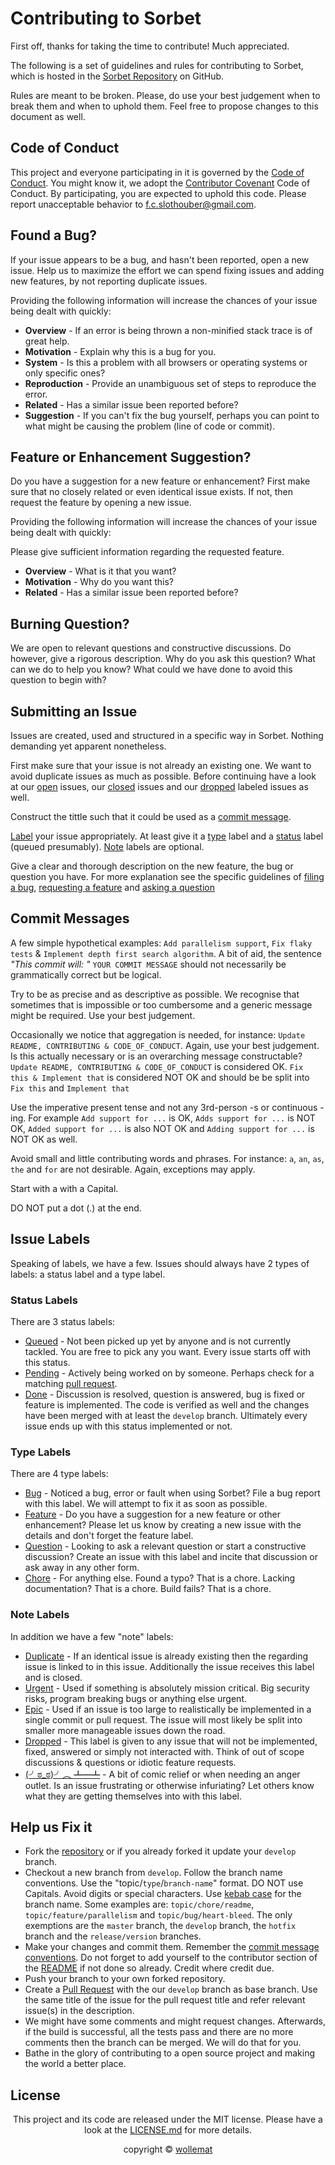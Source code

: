 # Contributing to Sorbet

First off, thanks for taking the time to contribute! Much appreciated.

The following is a set of guidelines and rules for contributing to Sorbet, which is hosted in the [Sorbet Repository](https://github.com/wollemat/sorbet) on GitHub.

Rules are meant to be broken.
Please, do use your best judgement when to break them and when to uphold them.
Feel free to propose changes to this document as well.

## Code of Conduct

This project and everyone participating in it is governed by the [Code of Conduct](CODE_OF_CONDUCT.md).
You might know it, we adopt the [Contributor Covenant](https://www.contributor-covenant.org/) Code of Conduct.
By participating, you are expected to uphold this code.
Please report unacceptable behavior to [f.c.slothouber@gmail.com](mailto:f.c.slothouber@gmail.com).

## Found a Bug?

If your issue appears to be a bug, and hasn't been reported, open a new issue. Help us to maximize
the effort we can spend fixing issues and adding new features, by not reporting duplicate issues.

Providing the following information will increase the chances of your issue being dealt with quickly:

* **Overview** -
If an error is being thrown a non-minified stack trace is of great help.
* **Motivation** -
Explain why this is a bug for you.
* **System** -
Is this a problem with all browsers or operating systems or only specific ones?
* **Reproduction** -
Provide an unambiguous set of steps to reproduce the error.
* **Related** -
Has a similar issue been reported before?
* **Suggestion** -
If you can't fix the bug yourself, perhaps you can point to what might be causing the problem (line of code or commit).

## Feature or Enhancement Suggestion?

Do you have a suggestion for a new feature or enhancement?
First make sure that no closely related or even identical issue exists.
If not, then request the feature by opening a new issue.

Providing the following information will increase the chances of your issue being dealt with quickly:

Please give sufficient information regarding the requested feature.

* **Overview** -
What is it that you want?
* **Motivation** -
Why do you want this?
* **Related** -
Has a similar issue been reported before?

## Burning Question?

We are open to relevant questions and constructive discussions.
Do however, give a rigorous description.
Why do you ask this question?
What can we do to help you know?
What could we have done to avoid this question to begin with?

## Submitting an Issue

Issues are created, used and structured in a specific way in Sorbet.
Nothing demanding yet apparent nonetheless.

First make sure that your issue is not already an existing one.
We want to avoid duplicate issues as much as possible.
Before continuing have a look at our [open](https://github.com/wollemat/sorbet/issues) issues, our [closed](https://github.com/wollemat/sorbet/issues?q=is%3Aissue+is%3Aclosed) issues and our [dropped](https://github.com/wollemat/sorbet/issues?q=is%3Aissue+label%3A%22note%3A+dropped%22+) labeled issues as well.

Construct the tittle such that it could be used as a [commit message](#commit-messages).

[Label](#issue-labels) your issue appropriately.
At least give it a [type](#type-labels) label and a [status](#status-labels) label (queued presumably).
[Note](#note-labels) labels are optional.

Give a clear and thorough description on the new feature, the bug or question you have.
For more explanation see the specific guidelines of [filing a bug](#found-a-bug), [requesting a feature](#feature-or-enhancement-suggestion) and [asking a question](#burning-question)

## Commit Messages

A few simple hypothetical examples: `Add parallelism support`, `Fix flaky tests` & `Implement depth first search algorithm`.
A bit of aid, the sentence *"This commit will: "* `YOUR COMMIT MESSAGE` should not necessarily be grammatically correct but be logical.

Try to be as precise and as descriptive as possible.
We recognise that sometimes that is impossible or too cumbersome and a generic message might be required.
Use your best judgement.

Occasionally we notice that aggregation is needed, for instance: `Update README, CONTRIBUTING & CODE_OF_CONDUCT`.
Again, use your best judgement.
Is this actually necessary or is an overarching message constructable?
`Update README, CONTRIBUTING & CODE_OF_CONDUCT` is considered OK.
`Fix this & Implement that` is considered NOT OK and should be be split into `Fix this` and `Implement that`

Use the imperative present tense and not any 3rd-person -s or continuous -ing.
For example `Add support for ...` is OK, `Adds support for ...` is NOT OK, `Added support for ...` is also NOT OK and `Adding support for ...` is NOT OK as well.

Avoid small and little contributing words and phrases.
For instance: `a`, `an`, `as`, `the` and `for` are not desirable.
Again, exceptions may apply.

Start with a with a Capital.

DO NOT put a dot (.) at the end.

## Issue Labels

Speaking of labels, we have a few. Issues should always have 2 types of labels: a status label and a type label.

### Status Labels

There are 3 status labels:

* [Queued](https://github.com/wollemat/sorbet/issues?q=label%3A%22status%3A+queued%22+) -
Not been picked up yet by anyone and is not currently tackled.
You are free to pick any you want.
Every issue starts off with this status.
* [Pending](https://github.com/wollemat/sorbet/issues?q=label%3A%22status%3A+pending%22+) -
Actively being worked on by someone.
Perhaps check for a matching [pull request](https://github.com/wollemat/sorbet/pulls).
* [Done](https://github.com/wollemat/sorbet/issues?q=label%3A%22status%3A+done%22+) -
Discussion is resolved, question is answered, bug is fixed or feature is implemented.
The code is verified as well and the changes have been merged with at least the `develop` branch.
Ultimately every issue ends up with this status implemented or not.

### Type Labels

There are 4 type labels:

* [Bug](https://github.com/wollemat/sorbet/issues?q=label%3A%22type%3A+bug%22+) -
Noticed a bug, error or fault when using Sorbet?
File a bug report with this label.
We will attempt to fix it as soon as possible.
* [Feature](https://github.com/wollemat/sorbet/issues?q=label%3A%22type%3A+feature%22+) -
Do you have a suggestion for a new feature or other enhancement?
Please let us know by creating a new issue with the details and don't forget the feature label.
* [Question](https://github.com/wollemat/sorbet/issues?q=label%3A%22type%3A+question%22+) -
Looking to ask a relevant question or start a constructive discussion?
Create an issue with this label and incite that discussion or ask away in any other form.
* [Chore](https://github.com/wollemat/sorbet/issues?q=label%3A%22type%3A+chore%22+) -
For anything else.
Found a typo? That is a chore.
Lacking documentation? That is a chore.
Build fails? That is a chore.

### Note Labels

In addition we have a few "note" labels:

* [Duplicate](https://github.com/wollemat/sorbet/issues?q=label%3A%22note%3A+duplicate%22+) -
If an identical issue is already existing then the regarding issue is linked to in this issue.
Additionally the issue receives this label and is closed.
* [Urgent](https://github.com/wollemat/sorbet/issues?q=label%3A%22note%3A+urgent%22+) -
Used if something is absolutely mission critical.
Big security risks, program breaking bugs or anything else urgent.
* [Epic](https://github.com/wollemat/sorbet/issues?q=label%3A%22note%3A+epic%22+) -
Used if an issue is too large to realistically be implemented in a single commit or pull request.
The issue will most likely be split into smaller more manageable issues down the road.
* [Dropped](https://github.com/wollemat/sorbet/issues?q=label%3A%22note%3A+dropped%22+) -
This label is given to any issue that will not be implemented, fixed, answered or simply not interacted with.
Think of out of scope discussions & questions or idiotic feature requests.
* [(╯ಠ_ಠ)╯︵ ┻━┻](https://github.com/wollemat/sorbet/issues?q=label%3A%22note%3A+%28%E2%95%AF%E0%B2%A0_%E0%B2%A0%29%E2%95%AF%EF%B8%B5+%E2%94%BB%E2%94%81%E2%94%BB%22+) -
A bit of comic relief or when needing an anger outlet.
Is an issue frustrating or otherwise infuriating?
Let others know what they are getting themselves into with this label.

## Help us Fix it

* Fork the [repository](https://github.com/wollemat/sorbet) or if you already forked it update your `develop` branch.
* Checkout a new branch from `develop`. Follow the branch name conventions. Use the "topic/`type`/`branch-name`" format.
DO NOT use Capitals.
Avoid digits or special characters.
Use [kebab case](https://en.wikipedia.org/wiki/Letter_case#Special_case_styles) for the branch name.
Some examples are: `topic/chore/readme`, `topic/feature/parallelism` and `topic/bug/heart-bleed`.
The only exemptions are the `master` branch, the `develop` branch, the `hotfix` branch and the `release/version` branches.
* Make your changes and commit them.
Remember the [commit message conventions](#commit-messages).
Do not forget to add yourself to the contributor section of the [README](README.md) if not done so already.
Credit where credit due.
* Push your branch to your own forked repository.
* Create a [Pull Request](https://github.com/wollemat/sorbet/compare) with the our `develop` branch as base branch.
Use the same title of the issue for the pull request title and refer relevant issue(s) in the description.
* We might have some comments and might request changes.
Afterwards, if the build is successful, all the tests pass and there are no more comments then the branch can be merged.
We will do that for you.
* Bathe in the glory of contributing to a open source project and making the world a better place.

## License

<p align="center">This project and its code are released under the MIT license. Please have a look at the <a href="LICENSE.md">LICENSE.md</a> for more details.</p>
<p align="center">copyright © <a href="https://github.com/wollemat">wollemat</a></p>
